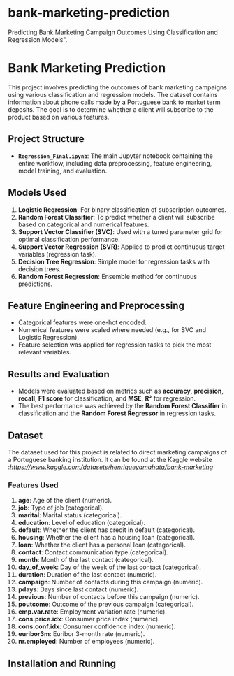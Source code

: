 # bank-marketing-prediction
Predicting Bank Marketing Campaign Outcomes Using Classification and Regression Models".





# Bank Marketing Prediction

This project involves predicting the outcomes of bank marketing campaigns using various classification and regression models. The dataset contains information about phone calls made by a Portuguese bank to market term deposits. The goal is to determine whether a client will subscribe to the product based on various features.

## Project Structure

- **`Regression_Final.ipynb`**: The main Jupyter notebook containing the entire workflow, including data preprocessing, feature engineering, model training, and evaluation.
  
## Models Used

1. **Logistic Regression**: For binary classification of subscription outcomes.
2. **Random Forest Classifier**: To predict whether a client will subscribe based on categorical and numerical features.
3. **Support Vector Classifier (SVC)**: Used with a tuned parameter grid for optimal classification performance.
4. **Support Vector Regression (SVR)**: Applied to predict continuous target variables (regression task).
5. **Decision Tree Regression**: Simple model for regression tasks with decision trees.
6. **Random Forest Regression**: Ensemble method for continuous predictions.

## Feature Engineering and Preprocessing

- Categorical features were one-hot encoded.
- Numerical features were scaled where needed (e.g., for SVC and Logistic Regression).
- Feature selection was applied for regression tasks to pick the most relevant variables.

## Results and Evaluation

- Models were evaluated based on metrics such as **accuracy**, **precision**, **recall**, **F1 score** for classification, and **MSE**, **R²** for regression.
- The best performance was achieved by the **Random Forest Classifier** in classification and the **Random Forest Regressor** in regression tasks.

## Dataset

The dataset used for this project is related to direct marketing campaigns of a Portuguese banking institution. It can be found at the Kaggle website :*https://www.kaggle.com/datasets/henriqueyamahata/bank-marketing*
### Features Used

1. **age**: Age of the client (numeric).
2. **job**: Type of job (categorical).
3. **marital**: Marital status (categorical).
4. **education**: Level of education (categorical).
5. **default**: Whether the client has credit in default (categorical).
6. **housing**: Whether the client has a housing loan (categorical).
7. **loan**: Whether the client has a personal loan (categorical).
8. **contact**: Contact communication type (categorical).
9. **month**: Month of the last contact (categorical).
10. **day_of_week**: Day of the week of the last contact (categorical).
11. **duration**: Duration of the last contact (numeric).
12. **campaign**: Number of contacts during this campaign (numeric).
13. **pdays**: Days since last contact (numeric).
14. **previous**: Number of contacts before this campaign (numeric).
15. **poutcome**: Outcome of the previous campaign (categorical).
16. **emp.var.rate**: Employment variation rate (numeric).
17. **cons.price.idx**: Consumer price index (numeric).
18. **cons.conf.idx**: Consumer confidence index (numeric).
19. **euribor3m**: Euribor 3-month rate (numeric).
20. **nr.employed**: Number of employees (numeric).

## Installation and Running

